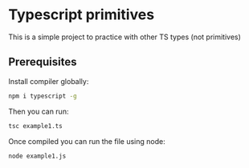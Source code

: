# Typescript primitives

This is a simple project to practice with other TS types (not primitives)

## Prerequisites

Install compiler globally:

```bash
npm i typescript -g
```

Then you can run:
```bash
tsc example1.ts
```

Once compiled you can run the file using node:
```bash
node example1.js
```
